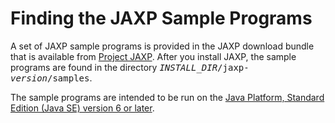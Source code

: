 
# Finding the JAXP Sample Programs

A set of JAXP sample programs is provided in the JAXP download bundle that is available from 
[Project JAXP](http://jaxp.java.net/). After you install JAXP, the sample programs are found in the directory <tt>*INSTALL_DIR*/jaxp-*version*/samples</tt>.

The sample programs are intended to be run on the 
[Java Platform, Standard Edition (Java SE) version 6 or later](http://www.oracle.com/technetwork/java/javase/downloads/index.html).
